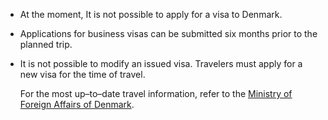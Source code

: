 - At the moment, It is not possible to apply for a visa to Denmark. 

- Applications for business visas can be submitted six months prior to the planned trip.

- It is not possible to modify an issued visa. Travelers must apply for a new visa for the time of travel.
  
  For the most up–to–date travel information, refer to the [Ministry of Foreign Affairs of Denmark](https://um.dk/en/).
